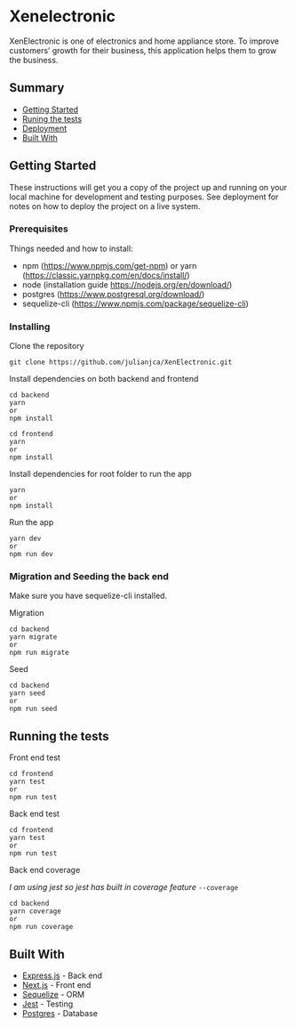 # Xenelectronic

XenElectronic is one of electronics and home appliance store. To improve customers’ growth for their business, this application helps them to grow the business.

## Summary
  - [Getting Started](#getting-started)
  - [Runing the tests](#running-the-tests)
  - [Deployment](#deployment)
  - [Built With](#built-with)

## Getting Started
These instructions will get you a copy of the project up and running on
your local machine for development and testing purposes. See deployment
for notes on how to deploy the project on a live system.

### Prerequisites

Things needed and how to install:
- npm (https://www.npmjs.com/get-npm) or yarn (https://classic.yarnpkg.com/en/docs/install/)
- node (installation guide https://nodejs.org/en/download/)
- postgres (https://www.postgresql.org/download/)
- sequelize-cli (https://www.npmjs.com/package/sequelize-cli)

### Installing
Clone the repository
```
git clone https://github.com/julianjca/XenElectronic.git
```

Install dependencies on both backend and frontend
```
cd backend
yarn 
or 
npm install
```

```
cd frontend
yarn 
or 
npm install
```

Install dependencies for root folder to run the app
```
yarn 
or 
npm install
```

Run the app
```
yarn dev 
or 
npm run dev
```

### Migration and Seeding the back end
Make sure you have sequelize-cli installed.

Migration
```
cd backend
yarn migrate
or 
npm run migrate
```

Seed
```
cd backend
yarn seed
or 
npm run seed
```


## Running the tests

Front end test
```
cd frontend
yarn test
or 
npm run test
```

Back end test
```
cd frontend
yarn test
or 
npm run test
```

Back end coverage

*I am using jest so jest has built in coverage feature*
`--coverage`
```
cd backend
yarn coverage
or 
npm run coverage
```

## Built With
  - [Express.js](http://expressjs.com/) - Back end
  - [Next.js](https://nextjs.org/) - Front end
  - [Sequelize](https://sequelize.org/) - ORM
  - [Jest](https://jestjs.io/) - Testing
  - [Postgres](https://www.postgresql.org/) - Database
